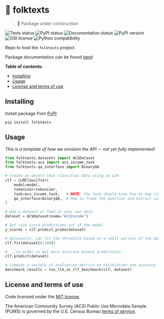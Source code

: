 # :book: folktexts   <!-- omit in toc -->
> :construction: Package under construction

![Tests status](https://github.com/AndreFCruz/folktexts/actions/workflows/python-tests.yml/badge.svg)
![PyPI status](https://github.com/AndreFCruz/folktexts/actions/workflows/python-publish.yml/badge.svg)
![Documentation status](https://github.com/AndreFCruz/folktexts/actions/workflows/python-docs.yml/badge.svg)
![PyPI version](https://badgen.net/pypi/v/folktexts)
![OSI license](https://badgen.net/pypi/license/folktexts)
![Python compatibility](https://badgen.net/pypi/python/folktexts)

Repo to host the `folktexts` project.

Package documentation can be found [here](https://andrefcruz.github.io/folktexts/)!

**Table of contents:**
- [Installing](#installing)
- [Usage](#usage)
- [License and terms of use](#license-and-terms-of-use)


## Installing

Install package from [PyPI](https://pypi.org/project/folktexts/):

```
pip install folktexts
```

## Usage

*This is a template of how we envision the API -- not yet fully implemented!*

```py
from folktexts.datasets import ACSDataset
from folktexts.acs import acs_income_task
from folktexts.qa_interface import BinaryQA

# Create an object that classifies data using an LLM
clf = LLMClassifier(
    model=model,
    tokenizer=tokenizer,
    task=acs_income_task,   # NOTE: the task should know how to map itself to text!
    qa_interface=BinaryQA,  # How to frame the question and extract outputs from the model
)

# Use a dataset or feed in your own data
dataset = ACSDataset(name="ACSIncome")

# Get risk score predictions out of the model
y_scores = clf.predict_proba(dataset)

# Optionally, can fit the threshold based on a small portion of the data
clf.fit(dataset[0:100])

# ...in order to get more accurate binary predictions
clf.predict(dataset)

# Compute a variety of evaluation metrics on calibration and accuracy
benchmark_results = run_llm_as_clf_benchmark(clf, dataset)
```

## License and terms of use

Code licensed under the [MIT license](LICENSE).

The American Community Survey (ACS) Public Use Microdata Sample (PUMS) is
governed by the U.S. Census Bureau [terms of service](https://www.census.gov/data/developers/about/terms-of-service.html).
